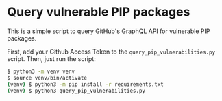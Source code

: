 # Query vulnerable PIP packages

This is a simple script to query GitHub's GraphQL API for vulnerable PIP packages.

First, add your Github Access Token to the `query_pip_vulnerabilities.py` script. Then, just run the script:

```bash
$ python3 -m venv venv
$ source venv/bin/activate
(venv) $ python3 -m pip install -r requirements.txt
(venv) $ python3 query_pip_vulnerabilities.py
```
